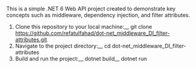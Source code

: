 This is a simple .NET 6 Web API project created to demonstrate key concepts such as middleware, dependency injection, and filter attributes.

1. Clone this repository to your local machine:__
   git clone https://github.com/refatulfahad/dot-net_middleware_DI_filter-attributes.git
2. Navigate to the project directory:__
   cd dot-net_middleware_DI_filter-attributes
3. Build and run the project:__
   dotnet build__
   dotnet run

